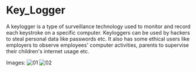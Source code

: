 # Key_Logger
A keylogger is a type of surveillance technology used to monitor and record each keystroke on a specific computer. Keyloggers can be used by hackers to steal personal data like passwords etc. It also has some ethical users like employers to observe employees' computer activities, parents to supervise their children's internet usage etc.

Images:
![01](https://user-images.githubusercontent.com/119427169/227568462-c19ca0cf-a391-4a86-abb7-db1e3b39a57a.jpg)
![02](https://user-images.githubusercontent.com/119427169/227568489-bd1e76af-65e8-4049-8d10-186181565478.jpg)

